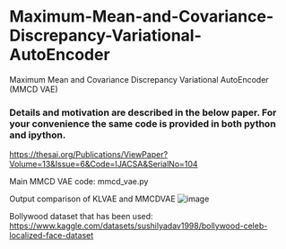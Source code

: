 # Maximum-Mean-and-Covariance-Discrepancy-Variational-AutoEncoder
Maximum Mean and Covariance Discrepancy Variational AutoEncoder (MMCD VAE)

### Details and motivation are described in the below paper. For your convenience the same code is provided in both python and ipython.
https://thesai.org/Publications/ViewPaper?Volume=13&Issue=6&Code=IJACSA&SerialNo=104

Main MMCD VAE code: mmcd_vae.py

Output comparison of KLVAE and MMCDVAE
![image](https://user-images.githubusercontent.com/42261383/226725728-ca08b4f9-912c-40d3-b900-3781cd033359.png)

Bollywood dataset that has been used: https://www.kaggle.com/datasets/sushilyadav1998/bollywood-celeb-localized-face-dataset


